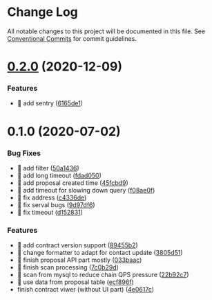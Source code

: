 # Change Log

All notable changes to this project will be documented in this file.
See [Conventional Commits](https://conventionalcommits.org) for commit guidelines.

# [0.2.0](https://github.com/AElfProject/aelf-contract-viewer/compare/v0.1.0...v0.2.0) (2020-12-09)


### Features

* 🎸 add sentry ([6165de1](https://github.com/AElfProject/aelf-contract-viewer/commit/6165de172bda3991e3bc2f7680add12953f6eea7))





# 0.1.0 (2020-07-02)


### Bug Fixes

* 🐛 add filter ([50a1436](https://github.com/AElfProject/aelf-contract-viewer/commit/50a14368dffdd1a11a82061f1222aea9834286b0))
* 🐛 add long timeout ([fdad050](https://github.com/AElfProject/aelf-contract-viewer/commit/fdad05033515c8d3ca8b92982b7d404d37f2a130))
* 🐛 add proposal created time ([45fcbd9](https://github.com/AElfProject/aelf-contract-viewer/commit/45fcbd926f98ec02ee2595b7533d8b76dff9a21b))
* 🐛 add timeout for slowing down query ([f08ae0f](https://github.com/AElfProject/aelf-contract-viewer/commit/f08ae0f76eefaa70ada8a752b597520a49fe0178))
* 🐛 fix address ([c4336de](https://github.com/AElfProject/aelf-contract-viewer/commit/c4336de82f870c2c1b5a3c69e52164ce83fd125e))
* 🐛 fix serval bugs ([9d97df6](https://github.com/AElfProject/aelf-contract-viewer/commit/9d97df63f26abad735a74ab7628b6a87f6f8b658))
* 🐛 fix timeout ([d152831](https://github.com/AElfProject/aelf-contract-viewer/commit/d152831ba3549ba75f37cc8ca10f490fe2c1a39c))


### Features

* 🎸 add contract version support ([89455b2](https://github.com/AElfProject/aelf-contract-viewer/commit/89455b25b11e364b50f0164042bdd3ef18f0b7fb))
* 🎸 change formatter to adapt for contact update ([3805d51](https://github.com/AElfProject/aelf-contract-viewer/commit/3805d5162dac5abb7016d8c25fb216dab6b178b7))
* 🎸 finish proposal API part mostly ([033baac](https://github.com/AElfProject/aelf-contract-viewer/commit/033baaca2ebc4815207a2f1970ad89312065aeac))
* 🎸 finish scan processing ([7c0b29d](https://github.com/AElfProject/aelf-contract-viewer/commit/7c0b29d237abbd2d1b29404bd38e63de13dabaf4))
* 🎸 scan from mysql to reduce chain QPS pressure ([22b92c7](https://github.com/AElfProject/aelf-contract-viewer/commit/22b92c77256edcfc85a9c1f9c2d31bd3a012e475))
* 🎸 use data from proposal table ([ecf896f](https://github.com/AElfProject/aelf-contract-viewer/commit/ecf896f9fec41cc7b073fa4fc67c807ffeb3c0cc))
* finish contract viwer (without UI part) ([4e0617c](https://github.com/AElfProject/aelf-contract-viewer/commit/4e0617cb65886dd070f40e33b3c33211589eae89))
